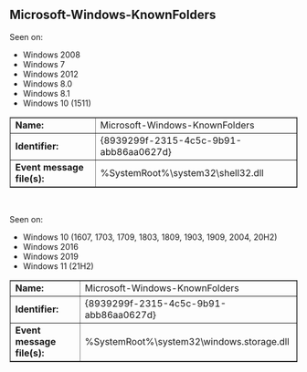 ## Microsoft-Windows-KnownFolders

Seen on:
* Windows 2008
* Windows 7
* Windows 2012
* Windows 8.0
* Windows 8.1
* Windows 10 (1511)

<table border="1" class="docutils">
  <tbody>
    <tr>
      <td><b>Name:</b></td>
      <td>Microsoft-Windows-KnownFolders</td>
    </tr>
    <tr>
      <td><b>Identifier:</b></td>
      <td>{8939299f-2315-4c5c-9b91-abb86aa0627d}</td>
    </tr>
    <tr>
      <td><b>Event message file(s):</b></td>
      <td>%SystemRoot%\system32\shell32.dll</td>
    </tr>
  </tbody>
</table>

&nbsp;

Seen on:
* Windows 10 (1607, 1703, 1709, 1803, 1809, 1903, 1909, 2004, 20H2)
* Windows 2016
* Windows 2019
* Windows 11 (21H2)

<table border="1" class="docutils">
  <tbody>
    <tr>
      <td><b>Name:</b></td>
      <td>Microsoft-Windows-KnownFolders</td>
    </tr>
    <tr>
      <td><b>Identifier:</b></td>
      <td>{8939299f-2315-4c5c-9b91-abb86aa0627d}</td>
    </tr>
    <tr>
      <td><b>Event message file(s):</b></td>
      <td>%SystemRoot%\system32\windows.storage.dll</td>
    </tr>
  </tbody>
</table>

&nbsp;

